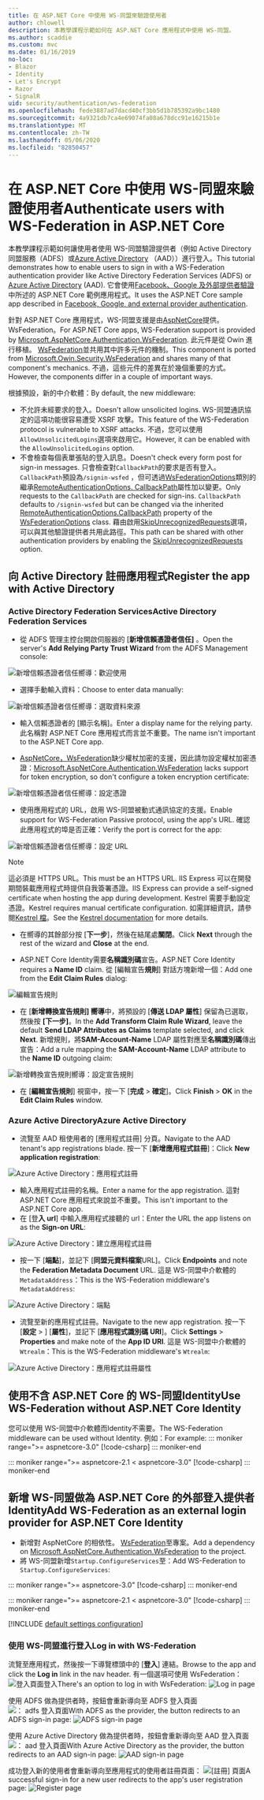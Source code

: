 ```yaml
---
title: 在 ASP.NET Core 中使用 WS-同盟來驗證使用者
author: chlowell
description: 本教學課程示範如何在 ASP.NET Core 應用程式中使用 WS-同盟。
ms.author: scaddie
ms.custom: mvc
ms.date: 01/16/2019
no-loc:
- Blazor
- Identity
- Let's Encrypt
- Razor
- SignalR
uid: security/authentication/ws-federation
ms.openlocfilehash: fede3887ad7dacd40cf3bb5d1b785392a9bc1480
ms.sourcegitcommit: 4a9321db7ca4e69074fa08a678dcc91e16215b1e
ms.translationtype: MT
ms.contentlocale: zh-TW
ms.lasthandoff: 05/06/2020
ms.locfileid: "82850457"
---
```

# <a name="authenticate-users-with-ws-federation-in-aspnet-core"></a><span data-ttu-id="a98e5-103">在 ASP.NET Core 中使用 WS-同盟來驗證使用者</span><span class="sxs-lookup"><span data-stu-id="a98e5-103">Authenticate users with WS-Federation in ASP.NET Core</span></span>

<span data-ttu-id="a98e5-104">本教學課程示範如何讓使用者使用 WS-同盟驗證提供者（例如 Active Directory 同盟服務（ADFS）或[Azure Active Directory](/azure/active-directory/) （AAD））進行登入。</span><span class="sxs-lookup"><span data-stu-id="a98e5-104">This tutorial demonstrates how to enable users to sign in with a WS-Federation authentication provider like Active Directory Federation Services (ADFS) or [Azure Active Directory](/azure/active-directory/) (AAD).</span></span> <span data-ttu-id="a98e5-105">它會使用[Facebook、Google 及外部提供者驗證](xref:security/authentication/social/index)中所述的 ASP.NET Core 範例應用程式。</span><span class="sxs-lookup"><span data-stu-id="a98e5-105">It uses the ASP.NET Core sample app described in [Facebook, Google, and external provider authentication](xref:security/authentication/social/index).</span></span>

<span data-ttu-id="a98e5-106">針對 ASP.NET Core 應用程式，WS-同盟支援是由[AspNetCore](https://www.nuget.org/packages/Microsoft.AspNetCore.Authentication.WsFederation)提供。 WsFederation。</span><span class="sxs-lookup"><span data-stu-id="a98e5-106">For ASP.NET Core apps, WS-Federation support is provided by [Microsoft.AspNetCore.Authentication.WsFederation](https://www.nuget.org/packages/Microsoft.AspNetCore.Authentication.WsFederation).</span></span> <span data-ttu-id="a98e5-107">此元件是從 Owin 進行移植。 [WsFederation](https://www.nuget.org/packages/Microsoft.Owin.Security.WsFederation)並共用其中許多元件的機制。</span><span class="sxs-lookup"><span data-stu-id="a98e5-107">This component is ported from [Microsoft.Owin.Security.WsFederation](https://www.nuget.org/packages/Microsoft.Owin.Security.WsFederation) and shares many of that component's mechanics.</span></span> <span data-ttu-id="a98e5-108">不過，這些元件的差異在於幾個重要的方式。</span><span class="sxs-lookup"><span data-stu-id="a98e5-108">However, the components differ in a couple of important ways.</span></span>

<span data-ttu-id="a98e5-109">根據預設，新的中介軟體：</span><span class="sxs-lookup"><span data-stu-id="a98e5-109">By default, the new middleware:</span></span>

* <span data-ttu-id="a98e5-110">不允許未經要求的登入。</span><span class="sxs-lookup"><span data-stu-id="a98e5-110">Doesn't allow unsolicited logins.</span></span> <span data-ttu-id="a98e5-111">WS-同盟通訊協定的這項功能很容易遭受 XSRF 攻擊。</span><span class="sxs-lookup"><span data-stu-id="a98e5-111">This feature of the WS-Federation protocol is vulnerable to XSRF attacks.</span></span> <span data-ttu-id="a98e5-112">不過，您可以使用`AllowUnsolicitedLogins`選項來啟用它。</span><span class="sxs-lookup"><span data-stu-id="a98e5-112">However, it can be enabled with the `AllowUnsolicitedLogins` option.</span></span>
* <span data-ttu-id="a98e5-113">不會檢查每個表單張貼的登入訊息。</span><span class="sxs-lookup"><span data-stu-id="a98e5-113">Doesn't check every form post for sign-in messages.</span></span> <span data-ttu-id="a98e5-114">只會檢查對`CallbackPath`的要求是否有登入。 `CallbackPath`預設為`/signin-wsfed` ，但可透過[WsFederationOptions](/dotnet/api/microsoft.aspnetcore.authentication.wsfederation.wsfederationoptions)類別的繼承[RemoteAuthenticationOptions. CallbackPath](/dotnet/api/microsoft.aspnetcore.authentication.remoteauthenticationoptions.callbackpath)屬性加以變更。</span><span class="sxs-lookup"><span data-stu-id="a98e5-114">Only requests to the `CallbackPath` are checked for sign-ins. `CallbackPath` defaults to `/signin-wsfed` but can be changed via the inherited [RemoteAuthenticationOptions.CallbackPath](/dotnet/api/microsoft.aspnetcore.authentication.remoteauthenticationoptions.callbackpath) property of the [WsFederationOptions](/dotnet/api/microsoft.aspnetcore.authentication.wsfederation.wsfederationoptions) class.</span></span> <span data-ttu-id="a98e5-115">藉由啟用[SkipUnrecognizedRequests](/dotnet/api/microsoft.aspnetcore.authentication.wsfederation.wsfederationoptions.skipunrecognizedrequests)選項，可以與其他驗證提供者共用此路徑。</span><span class="sxs-lookup"><span data-stu-id="a98e5-115">This path can be shared with other authentication providers by enabling the [SkipUnrecognizedRequests](/dotnet/api/microsoft.aspnetcore.authentication.wsfederation.wsfederationoptions.skipunrecognizedrequests) option.</span></span>

## <a name="register-the-app-with-active-directory"></a><span data-ttu-id="a98e5-116">向 Active Directory 註冊應用程式</span><span class="sxs-lookup"><span data-stu-id="a98e5-116">Register the app with Active Directory</span></span>

### <a name="active-directory-federation-services"></a><span data-ttu-id="a98e5-117">Active Directory Federation Services</span><span class="sxs-lookup"><span data-stu-id="a98e5-117">Active Directory Federation Services</span></span>

* <span data-ttu-id="a98e5-118">從 ADFS 管理主控台開啟伺服器的 [**新增信賴憑證者信任]** 。</span><span class="sxs-lookup"><span data-stu-id="a98e5-118">Open the server's **Add Relying Party Trust Wizard** from the ADFS Management console:</span></span>

![新增信賴憑證者信任嚮導：歡迎使用](ws-federation/_static/AdfsAddTrust.png)

* <span data-ttu-id="a98e5-120">選擇手動輸入資料：</span><span class="sxs-lookup"><span data-stu-id="a98e5-120">Choose to enter data manually:</span></span>

![新增信賴憑證者信任嚮導：選取資料來源](ws-federation/_static/AdfsSelectDataSource.png)

* <span data-ttu-id="a98e5-122">輸入信賴憑證者的 [顯示名稱]。</span><span class="sxs-lookup"><span data-stu-id="a98e5-122">Enter a display name for the relying party.</span></span> <span data-ttu-id="a98e5-123">此名稱對 ASP.NET Core 應用程式而言並不重要。</span><span class="sxs-lookup"><span data-stu-id="a98e5-123">The name isn't important to the ASP.NET Core app.</span></span>

* <span data-ttu-id="a98e5-124">[AspNetCore，WsFederation](https://www.nuget.org/packages/Microsoft.AspNetCore.Authentication.WsFederation)缺少權杖加密的支援，因此請勿設定權杖加密憑證：</span><span class="sxs-lookup"><span data-stu-id="a98e5-124">[Microsoft.AspNetCore.Authentication.WsFederation](https://www.nuget.org/packages/Microsoft.AspNetCore.Authentication.WsFederation) lacks support for token encryption, so don't configure a token encryption certificate:</span></span>

![新增信賴憑證者信任嚮導：設定憑證](ws-federation/_static/AdfsConfigureCert.png)

* <span data-ttu-id="a98e5-126">使用應用程式的 URL，啟用 WS-同盟被動式通訊協定的支援。</span><span class="sxs-lookup"><span data-stu-id="a98e5-126">Enable support for WS-Federation Passive protocol, using the app's URL.</span></span> <span data-ttu-id="a98e5-127">確認此應用程式的埠是否正確：</span><span class="sxs-lookup"><span data-stu-id="a98e5-127">Verify the port is correct for the app:</span></span>

![新增信賴憑證者信任嚮導：設定 URL](ws-federation/_static/AdfsConfigureUrl.png)

> [!NOTE]
> <span data-ttu-id="a98e5-129">這必須是 HTTPS URL。</span><span class="sxs-lookup"><span data-stu-id="a98e5-129">This must be an HTTPS URL.</span></span> <span data-ttu-id="a98e5-130">IIS Express 可以在開發期間裝載應用程式時提供自我簽署憑證。</span><span class="sxs-lookup"><span data-stu-id="a98e5-130">IIS Express can provide a self-signed certificate when hosting the app during development.</span></span> <span data-ttu-id="a98e5-131">Kestrel 需要手動設定憑證。</span><span class="sxs-lookup"><span data-stu-id="a98e5-131">Kestrel requires manual certificate configuration.</span></span> <span data-ttu-id="a98e5-132">如需詳細資訊，請參閱[Kestrel 檔](xref:fundamentals/servers/kestrel)。</span><span class="sxs-lookup"><span data-stu-id="a98e5-132">See the [Kestrel documentation](xref:fundamentals/servers/kestrel) for more details.</span></span>

* <span data-ttu-id="a98e5-133">在嚮導的其餘部分按 [**下一步**]，然後在結尾處**關閉**。</span><span class="sxs-lookup"><span data-stu-id="a98e5-133">Click **Next** through the rest of the wizard and **Close** at the end.</span></span>

* <span data-ttu-id="a98e5-134">ASP.NET Core Identity需要**名稱識別碼**宣告。</span><span class="sxs-lookup"><span data-stu-id="a98e5-134">ASP.NET Core Identity requires a **Name ID** claim.</span></span> <span data-ttu-id="a98e5-135">從 [編輯宣告**規則**] 對話方塊新增一個：</span><span class="sxs-lookup"><span data-stu-id="a98e5-135">Add one from the **Edit Claim Rules** dialog:</span></span>

![編輯宣告規則](ws-federation/_static/EditClaimRules.png)

* <span data-ttu-id="a98e5-137">在 [**新增轉換宣告規則] 嚮導**中，將預設的 [**傳送 LDAP 屬性**] 保留為已選取，然後按 **[下一步]**。</span><span class="sxs-lookup"><span data-stu-id="a98e5-137">In the **Add Transform Claim Rule Wizard**, leave the default **Send LDAP Attributes as Claims** template selected, and click **Next**.</span></span> <span data-ttu-id="a98e5-138">新增規則，將**SAM-Account-Name** LDAP 屬性對應至**名稱識別碼**傳出宣告：</span><span class="sxs-lookup"><span data-stu-id="a98e5-138">Add a rule mapping the **SAM-Account-Name** LDAP attribute to the **Name ID** outgoing claim:</span></span>

![新增轉換宣告規則嚮導：設定宣告規則](ws-federation/_static/AddTransformClaimRule.png)

* <span data-ttu-id="a98e5-140">在 [**編輯宣告規則**] 視窗中，按一下 [**完成** > **確定**]。</span><span class="sxs-lookup"><span data-stu-id="a98e5-140">Click **Finish** > **OK** in the **Edit Claim Rules** window.</span></span>

### <a name="azure-active-directory"></a><span data-ttu-id="a98e5-141">Azure Active Directory</span><span class="sxs-lookup"><span data-stu-id="a98e5-141">Azure Active Directory</span></span>

* <span data-ttu-id="a98e5-142">流覽至 AAD 租使用者的 [應用程式註冊] 分頁。</span><span class="sxs-lookup"><span data-stu-id="a98e5-142">Navigate to the AAD tenant's app registrations blade.</span></span> <span data-ttu-id="a98e5-143">按一下 [**新增應用程式註冊**]：</span><span class="sxs-lookup"><span data-stu-id="a98e5-143">Click **New application registration**:</span></span>

![Azure Active Directory：應用程式註冊](ws-federation/_static/AadNewAppRegistration.png)

* <span data-ttu-id="a98e5-145">輸入應用程式註冊的名稱。</span><span class="sxs-lookup"><span data-stu-id="a98e5-145">Enter a name for the app registration.</span></span> <span data-ttu-id="a98e5-146">這對 ASP.NET Core 應用程式來說並不重要。</span><span class="sxs-lookup"><span data-stu-id="a98e5-146">This isn't important to the ASP.NET Core app.</span></span>
* <span data-ttu-id="a98e5-147">在 [登**入 url**] 中輸入應用程式接聽的 url：</span><span class="sxs-lookup"><span data-stu-id="a98e5-147">Enter the URL the app listens on as the **Sign-on URL**:</span></span>

![Azure Active Directory：建立應用程式註冊](ws-federation/_static/AadCreateAppRegistration.png)

* <span data-ttu-id="a98e5-149">按一下 [**端點**]，並記下 [**同盟元資料檔案**URL]。</span><span class="sxs-lookup"><span data-stu-id="a98e5-149">Click **Endpoints** and note the **Federation Metadata Document** URL.</span></span> <span data-ttu-id="a98e5-150">這是 WS-同盟中介軟體的`MetadataAddress`：</span><span class="sxs-lookup"><span data-stu-id="a98e5-150">This is the WS-Federation middleware's `MetadataAddress`:</span></span>

![Azure Active Directory：端點](ws-federation/_static/AadFederationMetadataDocument.png)

* <span data-ttu-id="a98e5-152">流覽至新的應用程式註冊。</span><span class="sxs-lookup"><span data-stu-id="a98e5-152">Navigate to the new app registration.</span></span> <span data-ttu-id="a98e5-153">按一下 [**設定** > ] [**屬性**]，並記下 [**應用程式識別碼 URI**]。</span><span class="sxs-lookup"><span data-stu-id="a98e5-153">Click **Settings** > **Properties** and make note of the **App ID URI**.</span></span> <span data-ttu-id="a98e5-154">這是 WS-同盟中介軟體的`Wtrealm`：</span><span class="sxs-lookup"><span data-stu-id="a98e5-154">This is the WS-Federation middleware's `Wtrealm`:</span></span>

![Azure Active Directory：應用程式註冊屬性](ws-federation/_static/AadAppIdUri.png)

## <a name="use-ws-federation-without-aspnet-core-identity"></a><span data-ttu-id="a98e5-156">使用不含 ASP.NET Core 的 WS-同盟Identity</span><span class="sxs-lookup"><span data-stu-id="a98e5-156">Use WS-Federation without ASP.NET Core Identity</span></span>

<span data-ttu-id="a98e5-157">您可以使用 WS-同盟中介軟體而Identity不需要。</span><span class="sxs-lookup"><span data-stu-id="a98e5-157">The WS-Federation middleware can be used without Identity.</span></span> <span data-ttu-id="a98e5-158">例如：</span><span class="sxs-lookup"><span data-stu-id="a98e5-158">For example:</span></span>
::: moniker range=">= aspnetcore-3.0"
[!code-csharp[](ws-federation/samples/StartupNon31.cs?name=snippet)]
::: moniker-end

::: moniker range=">= aspnetcore-2.1 < aspnetcore-3.0"
[!code-csharp[](ws-federation/samples/StartupNon21.cs?name=snippet)]
::: moniker-end

## <a name="add-ws-federation-as-an-external-login-provider-for-aspnet-core-identity"></a><span data-ttu-id="a98e5-159">新增 WS-同盟做為 ASP.NET Core 的外部登入提供者Identity</span><span class="sxs-lookup"><span data-stu-id="a98e5-159">Add WS-Federation as an external login provider for ASP.NET Core Identity</span></span>

* <span data-ttu-id="a98e5-160">新增對 AspNetCore 的相依性。 [WsFederation](https://www.nuget.org/packages/Microsoft.AspNetCore.Authentication.WsFederation)至專案。</span><span class="sxs-lookup"><span data-stu-id="a98e5-160">Add a dependency on [Microsoft.AspNetCore.Authentication.WsFederation](https://www.nuget.org/packages/Microsoft.AspNetCore.Authentication.WsFederation) to the project.</span></span>
* <span data-ttu-id="a98e5-161">將 WS-同盟新增`Startup.ConfigureServices`至：</span><span class="sxs-lookup"><span data-stu-id="a98e5-161">Add WS-Federation to `Startup.ConfigureServices`:</span></span>

::: moniker range=">= aspnetcore-3.0"
[!code-csharp[](ws-federation/samples/Startup31.cs?name=snippet)]
::: moniker-end

::: moniker range=">= aspnetcore-2.1 < aspnetcore-3.0"
[!code-csharp[](ws-federation/samples/Startup21.cs?name=snippet)]
::: moniker-end

[!INCLUDE [default settings configuration](social/includes/default-settings.md)]

### <a name="log-in-with-ws-federation"></a><span data-ttu-id="a98e5-162">使用 WS-同盟進行登入</span><span class="sxs-lookup"><span data-stu-id="a98e5-162">Log in with WS-Federation</span></span>

<span data-ttu-id="a98e5-163">流覽至應用程式，然後按一下導覽標頭中的 [**登入**] 連結。</span><span class="sxs-lookup"><span data-stu-id="a98e5-163">Browse to the app and click the **Log in** link in the nav header.</span></span> <span data-ttu-id="a98e5-164">有一個選項可使用 WsFederation： ![登入頁面登入](ws-federation/_static/WsFederationButton.png)</span><span class="sxs-lookup"><span data-stu-id="a98e5-164">There's an option to log in with WsFederation: ![Log in page](ws-federation/_static/WsFederationButton.png)</span></span>

<span data-ttu-id="a98e5-165">使用 ADFS 做為提供者時，按鈕會重新導向至 ADFS 登入頁面![： adfs 登入頁面](ws-federation/_static/AdfsLoginPage.png)</span><span class="sxs-lookup"><span data-stu-id="a98e5-165">With ADFS as the provider, the button redirects to an ADFS sign-in page: ![ADFS sign-in page](ws-federation/_static/AdfsLoginPage.png)</span></span>

<span data-ttu-id="a98e5-166">使用 Azure Active Directory 做為提供者時，按鈕會重新導向至 AAD 登入頁面![： aad 登入頁面](ws-federation/_static/AadSignIn.png)</span><span class="sxs-lookup"><span data-stu-id="a98e5-166">With Azure Active Directory as the provider, the button redirects to an AAD sign-in page: ![AAD sign-in page](ws-federation/_static/AadSignIn.png)</span></span>

<span data-ttu-id="a98e5-167">成功登入新的使用者會重新導向至應用程式的使用者註冊頁面： ![[註冊] 頁面](ws-federation/_static/Register.png)</span><span class="sxs-lookup"><span data-stu-id="a98e5-167">A successful sign-in for a new user redirects to the app's user registration page: ![Register page](ws-federation/_static/Register.png)</span></span>
